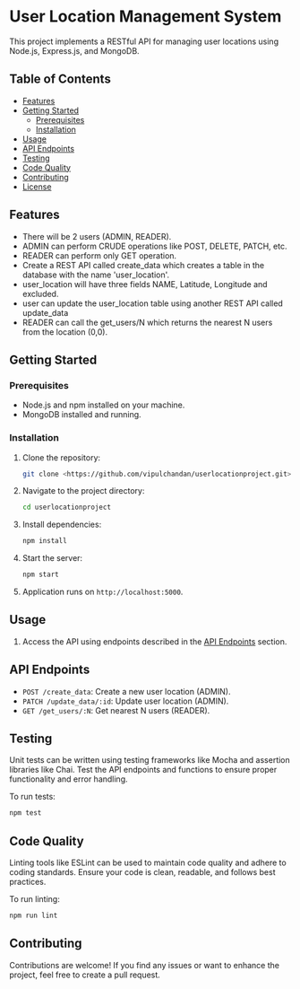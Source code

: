 # User Location Management System

This project implements a RESTful API for managing user locations using Node.js, Express.js, and MongoDB.

## Table of Contents

- [Features](#features)
- [Getting Started](#getting-started)
  - [Prerequisites](#prerequisites)
  - [Installation](#installation)
- [Usage](#usage)
- [API Endpoints](#api-endpoints)
- [Testing](#testing)
- [Code Quality](#code-quality)
- [Contributing](#contributing)
- [License](#license)

## Features

- There will be 2 users (ADMIN, READER).
- ADMIN can perform CRUDE operations like POST, DELETE, PATCH, etc.
- READER can perform only GET operation.
- Create a REST API called create_data which creates a table in the database with the name
'user_location'.
- user_location will have three fields NAME, Latitude, Longitude and excluded.
- user can update the user_location table using another REST API called update_data
- READER can call the get_users/N which returns the nearest N users from the location (0,0).

## Getting Started

### Prerequisites

- Node.js and npm installed on your machine.
- MongoDB installed and running.

### Installation

1. Clone the repository:

   ```sh
   git clone <https://github.com/vipulchandan/userlocationproject.git>
   ```

2. Navigate to the project directory:

   ```sh
   cd userlocationproject
   ```

3. Install dependencies:

   ```sh
   npm install
   ```

4. Start the server:

   ```sh
   npm start
   ```

5. Application runs on `http://localhost:5000`.

## Usage

1. Access the API using endpoints described in the [API Endpoints](#api-endpoints) section.

## API Endpoints

- `POST /create_data`: Create a new user location (ADMIN).
- `PATCH /update_data/:id`: Update user location (ADMIN).
- `GET /get_users/:N`: Get nearest N users (READER).

## Testing

Unit tests can be written using testing frameworks like Mocha and assertion libraries like Chai. Test the API endpoints and functions to ensure proper functionality and error handling.

To run tests:

```sh
npm test
```

## Code Quality

Linting tools like ESLint can be used to maintain code quality and adhere to coding standards. Ensure your code is clean, readable, and follows best practices.

To run linting:

```sh
npm run lint
```

## Contributing

Contributions are welcome! If you find any issues or want to enhance the project, feel free to create a pull request.
